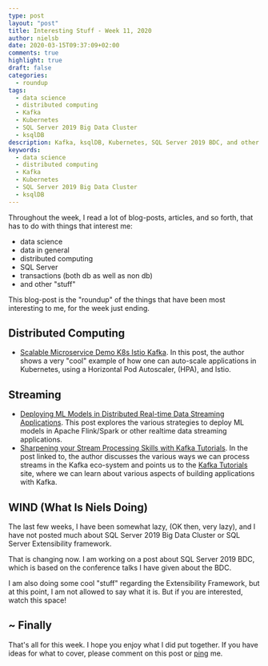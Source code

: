 ```yaml
---
type: post
layout: "post"
title: Interesting Stuff - Week 11, 2020
author: nielsb
date: 2020-03-15T09:37:09+02:00
comments: true
highlight: true
draft: false
categories:
  - roundup
tags:
  - data science
  - distributed computing
  - Kafka
  - Kubernetes
  - SQL Server 2019 Big Data Cluster
  - ksqlDB
description: Kafka, ksqlDB, Kubernetes, SQL Server 2019 BDC, and other interesting topics.
keywords:
  - data science
  - distributed computing
  - Kafka
  - Kubernetes
  - SQL Server 2019 Big Data Cluster
  - ksqlDB   
---
```


Throughout the week, I read a lot of blog-posts, articles, and so forth, that has to do with things that interest me:

* data science
* data in general
* distributed computing
* SQL Server
* transactions (both db as well as non db)
* and other "stuff"

This blog-post is the "roundup" of the things that have been most interesting to me, for the week just ending.

<!--more-->

## Distributed Computing

* [Scalable Microservice Demo K8s Istio Kafka][1]. In this post, the author shows a very "cool" example of how one can auto-scale applications in Kubernetes, using a Horizontal Pod Autoscaler, (HPA), and Istio.

## Streaming

* [Deploying ML Models in Distributed Real-time Data Streaming Applications][2]. This post explores the various strategies to deploy ML models in Apache Flink/Spark or other realtime data streaming applications.
* [Sharpening your Stream Processing Skills with Kafka Tutorials][3]. In the post linked to, the author discusses the various ways we can process streams in the Kafka eco-system and points us to the [Kafka Tutorials][4] site, where we can learn about various aspects of building applications with Kafka.

## WIND (What Is Niels Doing)

The last few weeks, I have been somewhat lazy, (OK then, very lazy), and I have not posted much about SQL Server 2019 Big Data Cluster or SQL Server Extensibility framework.

That is changing now. I am working on a post about SQL Server 2019 BDC, which is based on the conference talks I have given about the BDC.

I am also doing some cool "stuff" regarding the Extensibility Framework, but at this point, I am not allowed to say what it is. But if you are interested, watch this space!

## ~ Finally

That's all for this week. I hope you enjoy what I did put together. If you have ideas for what to cover, please comment on this post or [ping][ma] me.

[ma]: mailto:niels.it.berglund@gmail.com
[mp]: https://blog.acolyer.org
[iq]: https://www.infoq.com/
[ew]: http://sqlonice.com/
[re]: http://blog.revolutionanalytics.com
[sqsk]: https://www.sqlskills.com
[mdaveyblog]: https://mdavey.wordpress.com/
[charlblog]: https://charlla.com/

[jovpop]: https://twitter.com/JovanPop_MSFT
[bobw]: https://twitter.com/bobwardms
[revod]: https://twitter.com/revodavid
[lonny]: https://twitter.com/sqL_handLe
[ewtw]: https://twitter.com/sqlOnIce
[buckw]: https://twitter.com/BuckWoodyMSFT
[mattw]: https://twitter.com/matthewwarren
[murba]: https://twitter.com/muratdemirbas
[daveda]: https://twitter.com/davidthecoder
[adcol]: https://twitter.com/adriancolyer
[jesrod]: https://twitter.com/jrdothoughts
[tomaz]: https://twitter.com/tomaz_tsql
[dataart]: https://twitter.com/dataartisans
[luis]: https://twitter.com/luis_de_sousa
[benstop]: https://twitter.com/benstopford
[conflu]: https://twitter.com/confluentinc
[tylert]: https://twitter.com/tyler_treat
[andrewng]: https://twitter.com/AndrewYNg
[lawr]: https://twitter.com/bytezn
[jue]: https://twitter.com/b0rk
[yan]: https://twitter.com/theburningmonk
[danny]: https://twitter.com/g9yuayon
[rmoff]: https://twitter.com/rmoff
[ryansw]: https://twitter.com/ryanswanstrom
[pabloc]: https://twitter.com/pabloc_ds
[mklep]: https://twitter.com/martinkl
[mdavey]: https://twitter.com/matt_davey
[jboner]: https://twitter.com/jboner
[joeduff]: https://twitter.com/funcOfJoe
[charl]: https://twitter.com/charllamprecht
[dbricks]: https://twitter.com/databricks
[adsit]: https://twitter.com/SitnikAdam
[vicky]: https://twitter.com/vickyharp
[dscentral]: https://twitter.com/DataScienceCtrl
[natemc]: https://twitter.com/natemcmaster
[ads]: https://twitter.com/azuredatastudio
[travw]: https://twitter.com/radtravis
[emilk]: https://twitter.com/IsTheArchitect


[1]: https://itnext.io/scalable-microservice-demo-k8s-istio-kafka-344a2610eba3
[2]: https://towardsdatascience.com/deploying-ml-models-in-distributed-real-time-data-streaming-applications-217954a0b423
[3]: https://www.confluent.io/blog/learn-stream-processing-with-kafka-tutorials/
[4]: https://kafka-tutorials.confluent.io/
